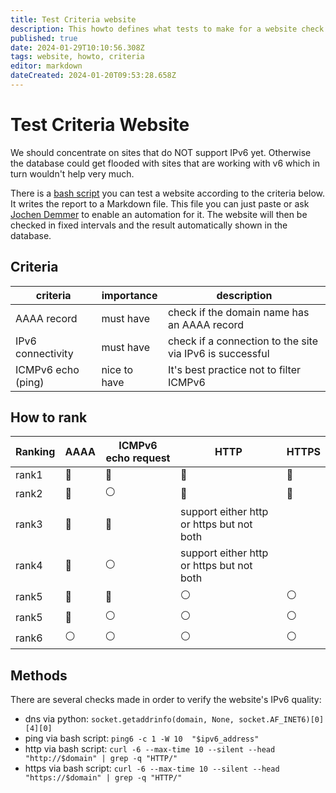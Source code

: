 ```yaml
---
title: Test Criteria website
description: This howto defines what tests to make for a website check
published: true
date: 2024-01-29T10:10:56.308Z
tags: website, howto, criteria
editor: markdown
dateCreated: 2024-01-20T09:53:28.658Z
---
```


# Test Criteria Website

We should concentrate on sites that do NOT support IPv6 yet. Otherwise the database could get flooded with sites that are working with v6 which in turn wouldn't help very much.

There is a [bash script](https://github.com/imp1sh/gosix.net/blob/main/scripts/v6test.sh) you can test a website according to the criteria below. It writes the report to a Markdown file. This file you can just paste or ask [Jochen Demmer](/users/JochenDemmer) to enable an automation for it. The website will then be checked in fixed intervals and the result automatically shown in the database.

## Criteria
| criteria | importance | description |
| - | - | - |
| AAAA record | must have | check if the domain name has an AAAA record |
| IPv6 connectivity | must have | check if a connection to the site via IPv6 is successful |
| ICMPv6 echo (ping) | nice to have | It's best practice not to filter ICMPv6 |

## How to rank
| Ranking | AAAA | ICMPv6 echo request | HTTP | HTTPS |
| - | - | - | - | - |
| rank1 | :radio_button: | :radio_button: | :radio_button: | :radio_button: |
| rank2 | :radio_button: | :white_circle: | :radio_button: | :radio_button: |
| rank3 | :radio_button: | :radio_button: | support either http or https but not both | |
| rank4 | :radio_button: | :white_circle: | support either http or https but not both | |
| rank5 | :radio_button: | :radio_button: | :white_circle: | :white_circle: |
| rank5 | :radio_button: | :white_circle: | :white_circle: | :white_circle: |
| rank6 | :white_circle: | :white_circle: | :white_circle: | :white_circle: |

## Methods
There are several checks made in order to verify the website's IPv6 quality:

- dns
  via python: `socket.getaddrinfo(domain, None, socket.AF_INET6)[0][4][0]`
- ping
  via bash script: `ping6 -c 1 -W 10  "$ipv6_address"`
- http
  via bash script: `curl -6 --max-time 10 --silent --head "http://$domain" | grep -q "HTTP/"`
- https
  via bash script: `curl -6 --max-time 10 --silent --head "https://$domain" | grep -q "HTTP/"`
